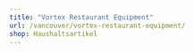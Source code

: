 ```yaml
---
title: "Vortex Restaurant Equipment"
url: /vancouver/vortex-restaurant-equipment/
shop: Haushaltsartikel
---
```

